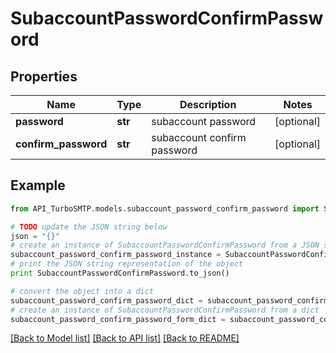 # SubaccountPasswordConfirmPassword


## Properties

Name | Type | Description | Notes
------------ | ------------- | ------------- | -------------
**password** | **str** | subaccount password | [optional] 
**confirm_password** | **str** | subaccount confirm password | [optional] 

## Example

```python
from API_TurboSMTP.models.subaccount_password_confirm_password import SubaccountPasswordConfirmPassword

# TODO update the JSON string below
json = "{}"
# create an instance of SubaccountPasswordConfirmPassword from a JSON string
subaccount_password_confirm_password_instance = SubaccountPasswordConfirmPassword.from_json(json)
# print the JSON string representation of the object
print SubaccountPasswordConfirmPassword.to_json()

# convert the object into a dict
subaccount_password_confirm_password_dict = subaccount_password_confirm_password_instance.to_dict()
# create an instance of SubaccountPasswordConfirmPassword from a dict
subaccount_password_confirm_password_form_dict = subaccount_password_confirm_password.from_dict(subaccount_password_confirm_password_dict)
```
[[Back to Model list]](../README.md#documentation-for-models) [[Back to API list]](../README.md#documentation-for-api-endpoints) [[Back to README]](../README.md)


